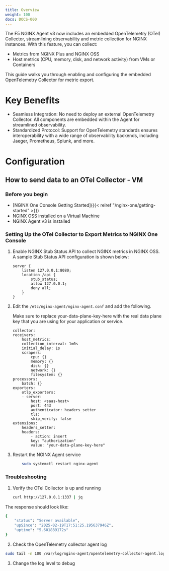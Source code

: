 ```yaml
---
title: Overview
weight: 100
docs: DOCS-000
---
```


The F5 NGINX Agent v3 now includes an embedded OpenTelemetry (OTel) Collector, streamlining observability and metric collection for NGINX instances. With this feature, you can collect: 

* Metrics from NGINX Plus  and NGINX OSS 
* Host metrics  (CPU, memory, disk, and network activity) from VMs or Containers
     

This guide walks you through enabling and configuring the embedded OpenTelemetry Collector for metric export. 

# Key Benefits

* Seamless Integration: No need to deploy an external OpenTelemetry Collector. All components are embedded within the Agent for streamlined observability.
* Standardized Protocol: Support for OpenTelemetry standards ensures interoperability with a wide range of observability backends, including Jaeger, Prometheus, Splunk, and more.

# Configuration

## How to send data to an OTel Collector - VM

### Before you begin

- [NGINX One Console Getting Started]({{< relref "/nginx-one/getting-started" >}})
- NGINX OSS installed on a Virtual Machine
- NGINX Agent v3 is installed

### Setting Up the OTel Collector to Export Metrics to NGINX One Console
<!--  (NOTE For writer: Let the user know this is required and suggest options) -->

1. Enable NGINX Stub Status API to collect NGINX metrics in NGINX OSS. A sample Stub Status API configuration is shown below:
    
    ```vim
    server {
        listen 127.0.0.1:8080;
        location /api {
            stub_status;
            allow 127.0.0.1;
            deny all;
        }
    }
    ```

1. Edit the `/etc/nginx-agent/nginx-agent.conf` and add the following. 

    Make sure to replace your-data-plane-key-here with the real data plane key that you are using for your application or service.

    ```vim
    collector:
    receivers:
        host_metrics:
        collection_interval: 1m0s
        initial_delay: 1s
        scrapers:
            cpu: {}
            memory: {}
            disk: {}
            network: {}
            filesystem: {}
    processors:
        batch: {}
    exporters:
        otlp_exporters:
        - server:
            host: <saas-host>
            port: 443
            authenticator: headers_setter
            tls:
            skip_verify: false
    extensions:
        headers_setter:
        headers:
            - action: insert
            key: "authorization"
            value: "your-data-plane-key-here"
    ```


3. Restart the NGINX Agent service
    
    ```bash
        sudo systemctl restart nginx-agent
    ```

### Troubleshooting

1. Verify the OTel Collector is up and running 
    
    ```bash
    curl http://127.0.0.1:1337 | jq
    ```

The response should look like: 
    
```bash
{
    "status": "Server available",
    "upSince": "2025-02-19T17:51:25.195637946Z",
    "uptime": "5.601839172s"
}
```

2. Check the OpenTelemetry collector agent log

```bash
sudo tail -n 100 /var/log/nginx-agent/opentelemetry-collector-agent.log
```

3. Change the log level to debug